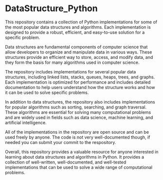 # DataStructure_Python
This repository contains a collection of Python implementations for some of the most popular data structures and algorithms. Each implementation is designed to provide a robust, efficient, and easy-to-use solution for a specific problem.

Data structures are fundamental components of computer science that allow developers to organize and manipulate data in various ways. These structures provide an efficient way to store, access, and modify data, and they form the basis for many algorithms used in computer science.

The repository includes implementations for several popular data structures, including linked lists, stacks, queues, heaps, trees, and graphs. Each implementation is optimized for performance and includes detailed documentation to help users understand how the structure works and how it can be used to solve specific problems.

In addition to data structures, the repository also includes implementations for popular algorithms such as sorting, searching, and graph traversal. These algorithms are essential for solving many computational problems and are widely used in fields such as data science, machine learning, and artificial intelligence.

All of the implementations in the repository are open source and can be used freely by anyone. The code is not very well-documented though, if needed you can submit your commit to the respository.

Overall, this repository provides a valuable resource for anyone interested in learning about data structures and algorithms in Python. It provides a collection of well-written, well-documented, and well-tested implementations that can be used to solve a wide range of computational problems. 
